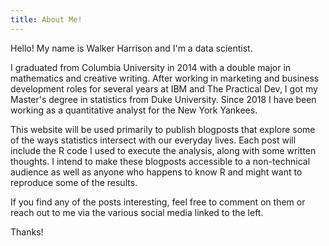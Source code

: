 ```yaml
---
title: About Me!
---
```


Hello! My name is Walker Harrison and I'm a data scientist. 

I graduated from Columbia University in 2014 with a double major in mathematics and creative writing. After working in marketing and business development roles for several years at IBM and The Practical Dev, I got my Master's degree in statistics from Duke University. Since 2018 I have been working as a quantitative analyst for the New York Yankees.

This website will be used primarily to publish blogposts that explore some of the ways statistics intersect with our everyday lives. Each post will include the R code I used to execute the analysis, along with some written thoughts. I intend to make these blogposts accessible to a non-technical audience as well as anyone who happens to know R and might want to reproduce some of the results.

If you find any of the posts interesting, feel free to comment on them or reach out to me via the various social media linked to the left.

Thanks!


